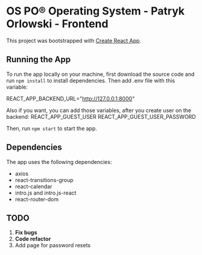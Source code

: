 # OS PO® Operating System - Patryk Orlowski - Frontend

This project was bootstrapped with [Create React App](https://github.com/facebook/create-react-app).

## Running the App

To run the app locally on your machine, first download the source code and run `npm install` to install dependencies. Then add .env file with this variable:

REACT_APP_BACKEND_URL="http://127.0.0.1:8000"

Also if you want, you can add those variables, after you create user on the backend:
REACT_APP_GUEST_USER
REACT_APP_GUEST_USER_PASSWORD

Then, run `npm start` to start the app.

## Dependencies

The app uses the following dependencies:

- axios
- react-transitions-group
- react-calendar
- intro.js and intro.js-react
- react-router-dom

## TODO

1. **Fix bugs**
2. **Code refactor**
3. Add page for password resets
